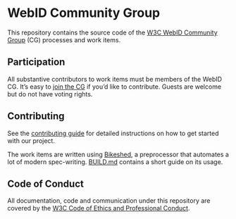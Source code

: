 
# WebID Community Group

 This repository contains the source code of the [W3C WebID Community
 Group](https://www.w3.org/groups/cg/webid/) (CG) processes and work items.

 ## Participation

 All substantive contributors to work items must be members of the WebID CG.
 It’s easy to [join the CG](https://www.w3.org/community/webid/join) if you’d
 like to contribute. Guests are welcome but do not have voting rights.

 ## Contributing

 See the [contributing
 guide](https://github.com/w3c/WebID/blob/main/CONTRIBUTING.md) for detailed
 instructions on how to get started with our project.

 The work items are written using [Bikeshed](https://speced.github.io/bikeshed/), a preprocessor that automates a lot of modern spec-writing. [BUILD.md](https://github.com/w3c/WebID/blob/main/BUILD.md) contains a short guide on its usage.

 ## Code of Conduct

 All documentation, code and communication under this repository are covered by
 the [W3C Code of Ethics and Professional
 Conduct](https://www.w3.org/Consortium/cepc/).

